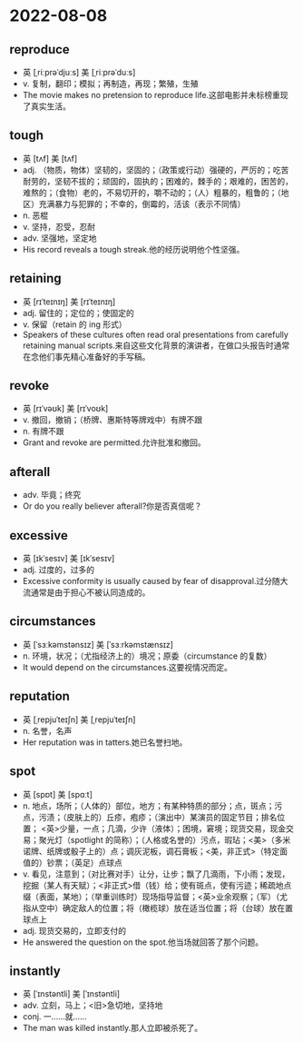 # 2022-08-08
	
## reproduce
-  英  [ˌriːprəˈdjuːs]   美  [ˌriːprəˈduːs]
- v. 复制，翻印；模拟；再制造，再现；繁殖，生殖
- The movie makes no pretension to reproduce life.这部电影并未标榜重现了真实生活。 

## tough
- 英  [tʌf]   美  [tʌf]
- adj. （物质，物体）坚韧的，坚固的；（政策或行动）强硬的，严厉的；吃苦耐劳的，坚韧不拔的；顽固的，固执的；困难的，棘手的；艰难的，困苦的，难熬的；（食物）老的，不易切开的，嚼不动的；（人）粗暴的，粗鲁的；（地区）充满暴力与犯罪的；不幸的，倒霉的，活该（表示不同情）
- n. 恶棍
- v. 坚持，忍受，忍耐
- adv. 坚强地，坚定地
- His record reveals a tough streak.他的经历说明他个性坚强。 

## retaining
- 英  [rɪˈteɪnɪŋ]   美  [rɪˈteɪnɪŋ]
- adj. 留住的；定位的；使固定的
- v. 保留（retain 的 ing 形式）
- Speakers of these cultures often read oral presentations from carefully retaining manual scripts.来自这些文化背景的演讲者，在做口头报告时通常在念他们事先精心准备好的手写稿。 

## revoke
- 英  [rɪˈvəʊk]   美  [rɪˈvoʊk]
- v. 撤回，撤销；（桥牌、惠斯特等牌戏中）有牌不跟
- n. 有牌不跟
- Grant and revoke are permitted.允许批准和撤回。

## afterall
- adv. 毕竟；终究
- Or do you really believer afterall?你是否真信呢？ 

## excessive	
- 英  [ɪkˈsesɪv]   美  [ɪkˈsesɪv]
- adj. 过度的，过多的
- Excessive conformity is usually caused by fear of disapproval.过分随大流通常是由于担心不被认同造成的。

## circumstances
- 英  [ˈsɜːkəmstənsɪz]   美  [ˈsɜːrkəmstænsɪz]
- n. 环境，状况；（尤指经济上的）境况；原委（circumstance 的复数）
- It would depend on the circumstances.这要视情况而定。

## reputation
- 英  [ˌrepjuˈteɪʃn]   美  [ˌrepjuˈteɪʃn]
- n. 名誉，名声
- Her reputation was in tatters.她已名誉扫地。

## spot
- 英  [spɒt]   美  [spɑːt]
- n. 地点，场所；（人体的）部位，地方；有某种特质的部分；点，斑点；污点，污渍；（皮肤上的）丘疹，疱疹；（演出中）某演员的固定节目；排名位置； <英>少量，一点；几滴，少许（液体）；困境，窘境；现货交易，现金交易；聚光灯（spotlight 的简称）；（人格或名誉的）污点，瑕玷；<美>（多米诺牌、纸牌或骰子上的）点；调灰泥板，调石膏板；<美，非正式>（特定面值的）钞票；（英足）点球点
- v. 看见，注意到；（对比赛对手）让分，让步；飘了几滴雨，下小雨；发现，挖掘（某人有天赋）；<非正式>借（钱）给；使有斑点，使有污迹；稀疏地点缀（表面，某地）；（举重训练时）现场指导监督；<英>业余观察；（军）（尤指从空中）确定敌人的位置；将（橄榄球）放在适当位置；将（台球）放在置球点上
- adj. 现货交易的，立即支付的
- He answered the question on the spot.他当场就回答了那个问题。

## instantly
- 英  [ˈɪnstəntli]   美  [ˈɪnstəntli]
- adv. 立刻，马上；<旧>急切地，坚持地
- conj. 一……就……
- The man was killed instantly.那人立即被杀死了。
